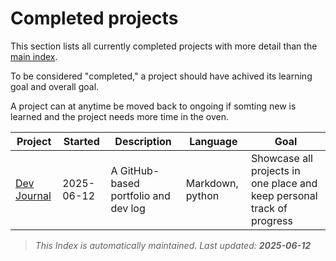 # Completed projects

This section lists all currently completed projects
 with more detail than the [main index](../index.md).

To be considered "completed," a project should have
 achived its learning goal and overall goal.

A project can at anytime be moved back to ongoing if somting new is
 learned and the project needs more time in the oven.

| Project | Started | Description | Language | Goal |
|---------|---------|-------------|----------|------|
| [Dev Journal](./Dev-journal.md) | 2025-06-12 | A GitHub-based portfolio and dev log | Markdown, python | Showcase all projects in one place and keep personal track of progress |

> _This Index is automatically maintained. Last updated: **2025-06-12**_
